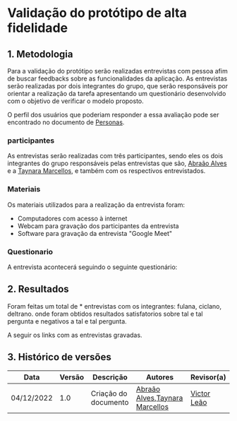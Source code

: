 
# Validação do protótipo de alta fidelidade

## 1. Metodologia
Para a validação do protótipo serão realizadas entrevistas com pessoa afim de buscar feedbacks sobre as funcionalidades da aplicação. As entrevistas serão realizadas por dois integrantes do grupo, que serão responsáveis por orientar a realização da tarefa apresentando um questionário desenvolvido com o objetivo de verificar o modelo proposto. 

O perfil dos usuários que poderiam responder a essa avaliação pode ser encontrado no documento de 
[Personas](/base/abordagem-geral/personas.md).

### participantes

As entrevistas serão realizadas com três participantes, sendo eles os dois integrantes do grupo responsáveis pelas entrevistas que são, [Abraão Alves](https://github.com/Abraao1231) e a [Taynara Marcellos](https://github.com/TaynaraCris), e também com os respectivos entrevistados.

### Materiais

Os materiais utilizados para a realização da entrevista foram: 

* Computadores com acesso à internet 
* Webcam para gravação dos participantes da entrevista
* Software para gravação da entrevista "Google Meet"

### Questionario

A entrevista acontecerá seguindo o seguinte questionário:



## 2. Resultados

Foram feitas um total de * entrevistas com os integrantes: fulana, ciclano, deltrano. onde foram obtidos resultados satisfatorios sobre tal e tal pergunta e negativos a tal e tal pergunta.

A seguir os links com as entrevistas gravadas.

## 3. Histórico de versões
| Data       | Versão |      Descrição       | Autores                                       | Revisor(a) |
|------------| ------ | -------------------- |-----------------------------------------------|------------|
| 04/12/2022 | 1.0    | Criação do documento | [Abraão Alves](https://github.com/Abraao1231),[Taynara Marcellos](https://github.com/TaynaraCris)  | [Victor Leão](https://github.com/victorleaoo) |

